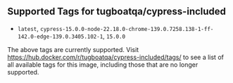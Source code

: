 ## Supported Tags for tugboatqa/cypress-included

* `latest`, `cypress-15.0.0-node-22.18.0-chrome-139.0.7258.138-1-ff-142.0-edge-139.0.3405.102-1`, `15.0.0`

The above tags are currently supported. Visit https://hub.docker.com/r/tugboatqa/cypress-included/tags/ to see a list of all available tags for this image, including those that are no longer supported.
